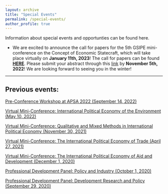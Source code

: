 ```yaml
---
layout: archive
title: "Special Events"
permalink: /special-events/
author_profile: true
---
```

Information about special events and opportunties can be found here.

- We are excited to announce the call for papers for the 5th GSIPE mini-conference on the Concept of Economic Statecraft, which will take place virtually on **January 11th, 2023**! The call for papers can be found **<a href="https://gsipe-workshop.github.io/files/CallforPapers_5thminicon.pdf">HERE</a>**. Please submit your abstract through this [link](https://docs.google.com/forms/d/e/1FAIpQLSeT4Tt7F51bknNbCheaHc2-bJ2zXPZXls-vqfDNNpLKKCcJYw/viewform) by **November 5th, 2022**! We are looking forward to seeing you in the winter!


<hr>

## Previous events:

<a href="https://gsipe-workshop.github.io/files/GSIPE_APSA_2022_program.pdf">Pre-Conference Workshop at APSA 2022 (September 14, 2022)</a>

<a href="https://gsipe-workshop.github.io/files/Environment-conference-program.pdf">Virtual Mini-Conference: International Political Economy of the Environment (May 10, 2022)</a>

<a href="https://gsipe-workshop.github.io/files/Mixed-methods-conference-program.pdf">Virtual Mini-Conference: Qualitative and Mixed Methods in International Political Economy (November 30, 2021)</a>

<a href="https://gsipe-workshop.github.io/files/Trade-conference-GSIPE-Program.pdf">Virtual Mini-Conference: The International Political Economy of Trade (April 27, 2021)</a>

<a href="https://gsipe-workshop.github.io/files/AD-conference-GSIPE-Program.pdf">Virtual Mini-Conference: The International Political Economy of Aid and Development (December 1, 2020)</a>

<a href="https://gsipe-workshop.github.io/files/Policy_panel.png">Professional Development Panel: Policy and Industry (October 1, 2020)</a>

<a href="https://gsipe-workshop.github.io/files/Dev_panel.png">Professional Development Panel: Development Research and Policy (September 29, 2020)</a>


